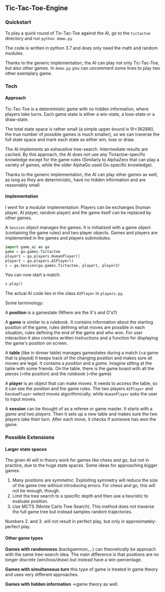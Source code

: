 ## Tic-Tac-Toe-Engine
### Quickstart
To play a quick round of Tic-Tac-Toe against the AI, go to the `tictactoe` directory and run `python demo.py`

The code is written in python 3.7 and does only need the math and random modules.

Thanks to the generic implementation, the AI can play not only Tic-Tac-Toe, but also other games. In `demo.py` you can uncomment some lines to play two other exemplary game.
### Tech
#### Approach
Tic-Tac-Toe is a deterministic game with no hidden information, where players take turns. Each game state is either a win-state, a lose-state or a draw-state.

The total state space is rather small (a simple upper bound is 9!=362880, the true number of possible games is much smaller), so we can traverse the full state space and mark each state as either win, lose or draw.

The AI implements an exhaustive tree-search. Intermediate results are cached. By this approach, the AI does not use any Tictactoe-specific knowledge except for the game rules (Similarly to AlphaZero that can play a variety of games, while the older AlphaGo used Go-specific knowledge).

Thanks to the generic implementation, the AI can play other games as well, as long as they are deterministic, have no hidden information and are reasonably small.

#### Implementation
I went for a modular implementation: Players can be exchanges (human player, AI player, random player) and the game itself can be replaced by other games.

A `Session` object manages the games. It is initialized with a game object (containing the game rules) and two player objects. Games and players are implemented in the games and players submodules.

```python
import game_ai as ga
game = ga.games.Tictactoe
player1 = ga.players.HumanPlayer()
player2 = ga.players.AIPlayer()
s = ga.Session(ga.games.Tictactoe, player1, player2)
```

You can now start a match:
```python
s.play()
```

The actual AI code lies in the class `AIPlayer` in `players.py`.

Some terminology:

A __position__ is a gamestate (Where are the X's and O's?)

A __game__ is similar to a rulebook. It contains information about the starting position of the game, rules  defining what moves are possible in each situation, rules defining the end of the game and who won. For user interaction it also contains written instructions and a function for displaying the game's position on screen.

A __table__ (like in dinner table) manages gamestates during a match (=a game that is played) It keeps track of the changing position and makes sure all moves are legal. It contains a _position_ and a _game_. Imagine sitting at the table with some friends. On the table, there is the game board with all the pieces (=the position) and the rulebook (=the game)

A __player__ is an object that can make moves. It needs to access the table, so it can see the position and the game rules. The two players `AIPlayer` and `RandomPlayer` select moves algorithmically, while `HumanPlayer` asks the user to input moves.

A __session__ can be thought of as a referee or game master. It starts with a _game_ and two _players_. Then it sets up a new table and makes sure the two players take their turn. After each move, it checks if someone has won the game.

### Possible Extensions
#### Larger state spaces
The given AI will in theory work for games like chess and go, but not in practice, due to the huge state spaces.
Some ideas for approaching bigger games:

  1. Many positions are symmetric. Exploiting symmetry will reduce the size of the game tree without introducing errors. For chess and go, this will not be enough, though.
  2. Limit the tree search to a specific depth and then use a heuristic to evaluate position.
  3. Use MCTS (Monte Carlo Tree Search). This method does not traverse the full game tree but instead samples random trajectories.

Numbers 2. and 3. will not result in perfect play, but only in approximately-perfect play.

#### Other game types
__Games with randomness__ (backgammon,...) can theoretically be approach with the same tree-search idea. The main difference is that positions are no longer discrete (win/loss/draw) but instead have a win-percentage.

__Games with simultaneous turn__ this type of game is treated in game theory and uses very different approaches.

__Games with hidden information__ ->game theory as well.
